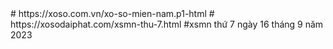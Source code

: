 </update>
# https://xoso.com.vn/xo-so-mien-nam.p1-html
# https://xosodaiphat.com/xsmn-thu-7.html
#xsmn thứ 7 ngày 16 tháng 9 năm 2023 
</update code:44>
